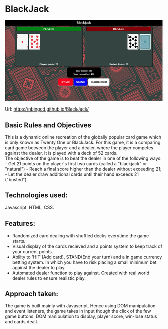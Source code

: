 <h1>BlackJack</h1>

<img src="images/screenshot.jpg">

Url: https://nbinged.github.io/BlackJack/

<h2>Basic Rules and Objectives</h2>
This is a dynamic online recreation of the globally popular card game which is only known as Twenty One or BlackJack. For this game, it is a comparing card game between the player and a dealer, where the player competes against the dealer. It is played with a deck of 52 cards.
</br>
The objective of the game is to beat the dealer in one of the following ways:
- Get 21 points on the player's first two cards (called a "blackjack" or "natural")
- Reach a final score higher than the dealer without exceeding 21;
- Let the dealer draw additional cards until their hand exceeds 21 ("busted").

<h2>Technologies used:</h2>
Javascript, HTML, CSS.

## Features:
* Randomized card dealing with shuffled decks everytime the game starts.
* Visual display of the cards recieved and a points system to keep track of your current points.
* Ability to 'HIT'(Add card), STAND(End your turn) and a in game currency betting system. In which you have to risk placing a   small minimum bet against the dealer to play.
* Automated dealer function to play against. Created with real world dealer rules to ensure realistic play.

<h2>Approach taken:</h2>
The game is built mainly with Javascript. Hence using DOM manipulation and event listeners, the game takes in input though the click of the few game buttons. DOM manipulation to display, player score, win-lose status and cards dealt.

